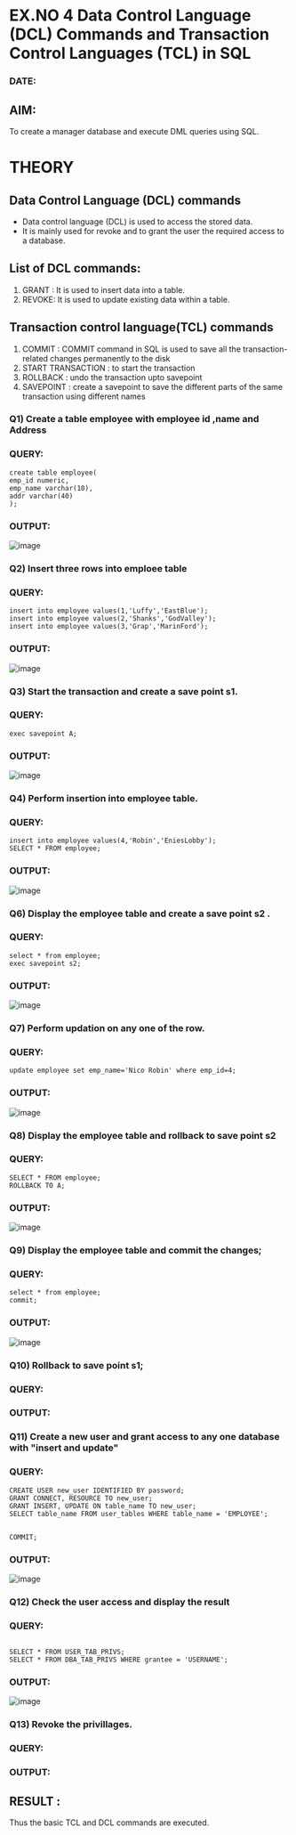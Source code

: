 # EX.NO 4 Data Control Language (DCL) Commands and Transaction Control Languages (TCL) in SQL
### DATE:
## AIM:
To create a manager database and execute DML queries using SQL.

# THEORY
## Data Control Language (DCL) commands
* Data control language (DCL) is used to access the stored data.
* It is mainly used for revoke and to grant the user the required access to a database.
## List of DCL commands: 
1. GRANT : It is used to insert data into a table.
2. REVOKE: It is used to update existing data within a table.
## Transaction control language(TCL) commands
1. COMMIT : COMMIT command in SQL is used to save all the transaction-related changes permanently to the disk
2. START TRANSACTION : to start the transaction
3. ROLLBACK : undo the transaction upto savepoint 
4. SAVEPOINT : create a savepoint to save the different parts of the same transaction using different names

### Q1) Create a table employee with employee id ,name and Address

### QUERY:

```
create table employee(
emp_id numeric,
emp_name varchar(10),
addr varchar(40)
);
```
### OUTPUT:
![image](https://github.com/sandhyabalamurali/DBMS/assets/115525118/73ef9cfc-57d9-46a6-af6f-ccac87d34dd9)

### Q2) Insert three rows into emploee table 


### QUERY:

```
insert into employee values(1,'Luffy','EastBlue');
insert into employee values(2,'Shanks','GodValley');
insert into employee values(3,'Grap','MarinFord');
```
### OUTPUT:
![image](https://github.com/sandhyabalamurali/DBMS/assets/115525118/fb83c1d5-90f0-4e2b-b4c5-1bfb7ba2280f)

### Q3) Start the transaction and create a save point s1.

### QUERY:

```
exec savepoint A;
```
### OUTPUT:
![image](https://github.com/sandhyabalamurali/DBMS/assets/115525118/5c0fb79e-1d25-4b51-8272-374ea8a02586)

### Q4) Perform insertion into employee table.

### QUERY:

```
insert into employee values(4,'Robin','EniesLobby');
SELECT * FROM employee;
```
### OUTPUT:
![image](https://github.com/sandhyabalamurali/DBMS/assets/115525118/46e61ae7-ebbc-4e1a-be8f-17f6a26b6a60)


### Q6)	Display the employee table and create a save point s2 .


### QUERY:
```
select * from employee;
exec savepoint s2;
```

### OUTPUT:

![image](https://github.com/sandhyabalamurali/DBMS/assets/115525118/072f436e-82d2-42ea-9b37-08de15e68399)

### Q7)	Perform updation on any one of the row.


### QUERY:

```
update employee set emp_name='Nico Robin' where emp_id=4;
```
### OUTPUT:
![image](https://github.com/sandhyabalamurali/DBMS/assets/115525118/3159acc0-9971-42a7-975a-c9976eac920b)


### Q8) Display the employee table and rollback to  save point s2 


### QUERY:
```
SELECT * FROM employee;
ROLLBACK TO A;
```

### OUTPUT:
![image](https://github.com/sandhyabalamurali/DBMS/assets/115525118/23b2f215-91cb-4a5f-bb08-96cbc13d0404)


### Q9) Display the employee table and commit the changes; 


### QUERY:
```
select * from employee;
commit;
```

### OUTPUT:

![image](https://github.com/sandhyabalamurali/DBMS/assets/115525118/434bc37d-4475-4766-a9a0-3101169a9758)

### Q10) Rollback to save point s1;


### QUERY:


### OUTPUT:


### Q11)	Create a new user and grant access to any one database with "insert and update"


### QUERY:
```
CREATE USER new_user IDENTIFIED BY password;
GRANT CONNECT, RESOURCE TO new_user;
GRANT INSERT, UPDATE ON table_name TO new_user;
SELECT table_name FROM user_tables WHERE table_name = 'EMPLOYEE';


COMMIT;
```

### OUTPUT:
![image](https://github.com/sandhyabalamurali/DBMS/assets/115525118/6482798c-6beb-4d0e-9123-c576729173d4)


### Q12) Check the user access and display the result 


### QUERY:
```

SELECT * FROM USER_TAB_PRIVS;
SELECT * FROM DBA_TAB_PRIVS WHERE grantee = 'USERNAME';
```

### OUTPUT:
![image](https://github.com/sandhyabalamurali/DBMS/assets/115525118/bd4efda3-6cf6-4ba9-b535-113985acfa90)
### Q13) Revoke the privillages.

### QUERY:
### OUTPUT:



## RESULT :
Thus the basic TCL and DCL commands are executed.
